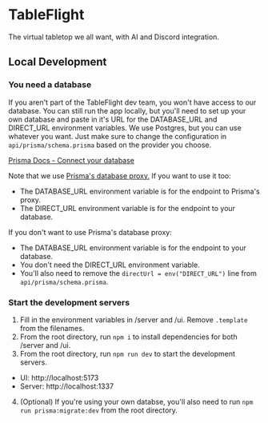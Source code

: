 # TableFlight

The virtual tabletop we all want, with AI and Discord integration.

## Local Development

### You need a database

If you aren't part of the TableFlight dev team, you won't have access to our database. You can still run the app locally, but you'll need to set up your own database and paste in it's URL for the DATABASE_URL and DIRECT_URL environment variables. We use Postgres, but you can use whatever you want. Just make sure to change the configuration in `api/prisma/schema.prisma` based on the provider you choose.

[Prisma Docs - Connect your database](https://www.prisma.io/docs/getting-started/setup-prisma/start-from-scratch/relational-databases/connect-your-database-typescript-postgresql)

Note that we use [Prisma's database proxy.](https://cloud.prisma.io/) If you want to use it too:

- The DATABASE_URL environment variable is for the endpoint to Prisma's proxy.
- The DIRECT_URL environment variable is for the endpoint to your database.

If you don't want to use Prisma's database proxy:

- The DATABASE_URL environment variable is for the endpoint to your database.
- You don't need the DIRECT_URL environment variable.
- You'll also need to remove the `directUrl = env("DIRECT_URL")` line from `api/prisma/schema.prisma`.

### Start the development servers

1. Fill in the environment variables in /server and /ui. Remove `.template` from the filenames.
2. From the root directory, run `npm i` to install dependencies for both /server and /ui.
3. From the root directory, run `npm run dev` to start the development servers.
 - UI: http://localhost:5173
 - Server: http://localhost:1337
4. (Optional) If you're using your own databse, you'll also need to run `npm run prisma:migrate:dev` from the root directory.
